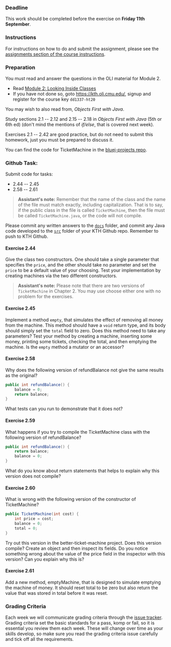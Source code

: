 ### Deadline
This work should be completed before the exercise on **Friday 11th September**.

### Instructions
For instructions on how to do and submit the assignment, please see the
[assignments section of the course instructions](https://gits-15.sys.kth.se/inda-20/course-instructions#assignments).

### Preparation
You must read and answer the questions in the OLI material for Module 2.

- Read [Module 2: Looking Inside Classes](https://kth.oli.cmu.edu/jcourse/webui/syllabus/module.do?context=3f7e3771ac1f0888396ced7d8245caf2)
- If you have not done so, goto https://kth.oli.cmu.edu/, signup and register for the course key `dd1337-ht20`

You may wish to also read from, _Objects First with Java_.

Study sections 2.1 -- 2.12 and 2.15 -- 2.18 in _Objects First with Java_ (5th
or 6th ed) (don't mind the mentions of _if/else_, that is covered next week).

Exercises 2.1 -- 2.42 are good practice, but do not need to submit this homework,
just you must be prepared to discuss it.

You can find the code for TicketMachine in the
[bluej-projects repo](https://gits-15.sys.kth.se/inda-20/bluej-projects/tree/master/chapter02/naive-ticket-machine).

### Github Task:
Submit code for tasks:

* 2.44 -- 2.45
* 2.58 -- 2.61

> **Assistant's note:** Remember that the name of the class and the name of the
> file must match exactly, including capitalization. That is to say, if the
> public class in the file is called `TicketMachine`, then the file must be
> called `TicketMachine.java`, or the code will not compile.

Please commit any written answers to the [`docs`](docs) folder, and commit any Java code
developed to the [`src`](src) folder of your KTH Github repo. Remember to push to KTH
Github.

#### Exercise 2.44
Give the class two constructors. One should take a single parameter that
specifies the `price`, and the other should take no parameter and set the
`price` to be a default value of your choosing.  Test your implementation by
creating machines via the two different constructors.

> **Assistant's note:** Please note that there are two versions of `TicketMachine` in Chapter 2. You may use choose either one with no problem for the exercises.

#### Exercise 2.45
Implement a method `empty`, that simulates the effect of removing all money from
the machine.  This method should have a `void` return type, and its body should
simply set the `total` field to zero. Does this method need to take any
parameters? Test your method by creating a machine, inserting some money,
printing some tickets, checking the total, and then emptying the machine.  Is
the `empty` method a mutator or an accessor?

#### Exercise 2.58
Why does the following version of refundBalance not give the same results as
the original?

```java
public int refundBalance() {
    balance = 0;
    return balance;
}
```
What tests can you run to demonstrate that it does not?

#### Exercise 2.59
What happens if you try to compile the TicketMachine class with the following
version of refundBalance?

```java
public int refundBalance() {
    return balance;
    balance = 0;
}
```
What do you know about return statements that helps to explain why this version
does not compile?

#### Exercise 2.60
What is wrong with the following version of the constructor of TicketMachine?

```java
public TicketMachine(int cost) {
    int price = cost;
    balance = 0;
    total = 0;
}
```
Try out this version in the better-ticket-machine project. Does this version
compile? Create an object and then inspect its fields. Do you notice something
wrong about the value of the price field in the inspector with this version?
Can you explain why this is?

#### Exercise 2.61
Add a new method, emptyMachine, that is designed to simulate emptying the
machine of money. It should reset total to be zero but also return the value
that was stored in total before it was reset.

### Grading Criteria
Each week we will communicate grading criteria through the [issue tracker](../../issues/). Grading criteria set the basic standards for a pass, komp or fail, so it is essential you review them each week. These will change over time as your skills develop, so make sure you read the grading criteria issue carefully and tick off all the requirements.
